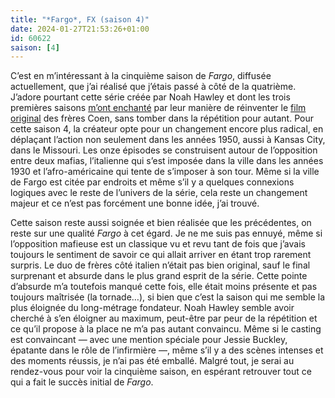 ```yaml
---
title: "*Fargo*, FX (saison 4)"
date: 2024-01-27T21:53:26+01:00
id: 60622 
saison: [4]
---
```


C’est en m’intéressant à la cinquième saison de *Fargo*, diffusée actuellement, que j’ai réalisé que j’étais passé à côté de la quatrième. J’adore pourtant cette série créée par Noah Hawley et dont les trois premières saisons [m’ont enchanté](https://voiretmanger.fr/fargo-hawley-fx/) par leur manière de réinventer le [film original](https://voiretmanger.fr/fargo-coen/) des frères Coen, sans tomber dans la répétition pour autant. Pour cette saison 4, la créateur opte pour un changement encore plus radical, en déplaçant l’action non seulement dans les années 1950, aussi à Kansas City, dans le Missouri. Les onze épisodes se construisent autour de l’opposition entre deux mafias, l’italienne qui s’est imposée dans la ville dans les années 1930 et l’afro-américaine qui tente de s’imposer à son tour. Même si la ville de Fargo est citée par endroits et même s’il y a quelques connexions logiques avec le reste de l’univers de la série, cela reste un changement majeur et ce n’est pas forcément une bonne idée, j’ai trouvé.

Cette saison reste aussi soignée et bien réalisée que les précédentes, on reste sur une qualité *Fargo* à cet égard. Je ne me suis pas ennuyé, même si l’opposition mafieuse est un classique vu et revu tant de fois que j’avais toujours le sentiment de savoir ce qui allait arriver en étant trop rarement surpris. Le duo de frères côté italien n’était pas bien original, sauf le final surprenant et absurde dans le plus grand esprit de la série. Cette pointe d’absurde m’a toutefois manqué cette fois, elle était moins présente et pas toujours maîtrisée (la tornade…), si bien que c’est la saison qui me semble la plus éloignée du long-métrage fondateur. Noah Hawley semble avoir cherché à s’en éloigner au maximum, peut-être par peur de la répétition et ce qu’il propose à la place ne m’a pas autant convaincu. Même si le casting est convaincant — avec une mention spéciale pour Jessie Buckley, épatante dans le rôle de l’infirmière —, même s’il y a des scènes intenses et des moments réussis, je n’ai pas été emballé. Malgré tout, je serai au rendez-vous pour voir la cinquième saison, en espérant retrouver tout ce qui a fait le succès initial de *Fargo*. 